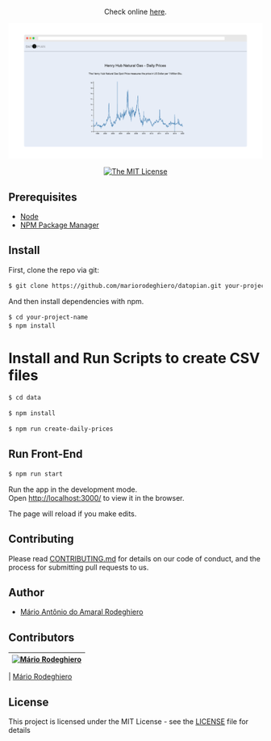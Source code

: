 <div align="center">

<p>Check online <a href="https://mariorodeghiero.github.io/datopian/">here</a>.</p>

<img src="./src/assets/print.png">

[![The MIT License](https://img.shields.io/badge/license-MIT-blue.svg?style=flat-square)](http://opensource.org/licenses/MIT)

</div>

## Prerequisites

- [Node](https://nodejs.org/en/)
- [NPM Package Manager](https://www.npmjs.com/)

## Install

First, clone the repo via git:

```bash
$ git clone https://github.com/mariorodeghiero/datopian.git your-project-name
```

And then install dependencies with npm.

```bash
$ cd your-project-name
$ npm install
```

# Install and Run **Scripts to create CSV files**

```bash
$ cd data
```

```bash
$ npm install
```

```bash
$ npm run create-daily-prices
```

## Run **Front-End**

```bash
$ npm run start
```

Run the app in the development mode.<br />
Open [http://localhost:3000/](http://localhost:8080/) to view it in the browser.

The page will reload if you make edits.<br />

## Contributing

Please read [CONTRIBUTING.md](CONTRIBUTING.md) for details on our code of conduct, and the process for submitting pull requests to us.

## Author

- [Mário Antônio do Amaral Rodeghiero](https://github.com/mariorodeghiero)

## Contributors

| [![Mário Rodeghiero](https://avatars1.githubusercontent.com/u/24671133?s=88&v=4)](https://github.com/mariorodeghiero) |
| --------------------------------------------------------------------------------------------------------------------- |

| [Mário Rodeghiero](https://github.com/mariorodeghiero)

## License

This project is licensed under the MIT License - see the [LICENSE](LICENSE) file for details